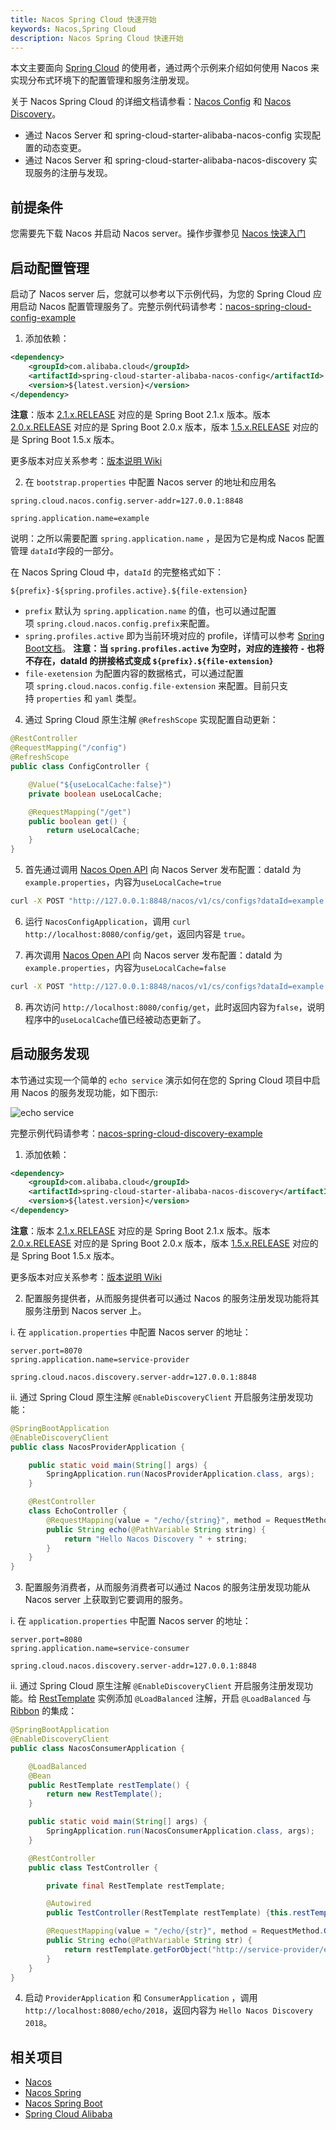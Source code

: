 ```yaml
---
title: Nacos Spring Cloud 快速开始
keywords: Nacos,Spring Cloud
description: Nacos Spring Cloud 快速开始
---
```



本文主要面向 [Spring Cloud](//spring.io/projects/spring-cloud) 的使用者，通过两个示例来介绍如何使用 Nacos 来实现分布式环境下的配置管理和服务注册发现。

关于 Nacos Spring Cloud 的详细文档请参看：[Nacos Config](//github.com/spring-cloud-incubator/spring-cloud-alibaba/wiki/Nacos-config) 和 [Nacos Discovery](//github.com/spring-cloud-incubator/spring-cloud-alibaba/wiki/Nacos-discovery)。

* 通过 Nacos Server 和 spring-cloud-starter-alibaba-nacos-config 实现配置的动态变更。
* 通过 Nacos Server 和 spring-cloud-starter-alibaba-nacos-discovery 实现服务的注册与发现。

## 前提条件

您需要先下载 Nacos 并启动 Nacos server。操作步骤参见 [Nacos 快速入门](//nacos.io/docs/quick-start.html)

## 启动配置管理

启动了 Nacos server 后，您就可以参考以下示例代码，为您的 Spring Cloud 应用启动 Nacos 配置管理服务了。完整示例代码请参考：[nacos-spring-cloud-config-example](//github.com/nacos-group/nacos-examples/tree/master/nacos-spring-cloud-example/nacos-spring-cloud-config-example)

1. 添加依赖：

```xml
<dependency>
    <groupId>com.alibaba.cloud</groupId>
    <artifactId>spring-cloud-starter-alibaba-nacos-config</artifactId>
    <version>${latest.version}</version>
</dependency>
```

**注意**：版本 [2.1.x.RELEASE](//mvnrepository.com/artifact/com.alibaba.cloud/spring-cloud-starter-alibaba-nacos-config) 对应的是 Spring Boot 2.1.x 版本。版本 [2.0.x.RELEASE](//mvnrepository.com/artifact/com.alibaba.cloud/spring-cloud-starter-alibaba-nacos-config) 对应的是 Spring Boot 2.0.x 版本，版本 [1.5.x.RELEASE](//mvnrepository.com/artifact/com.alibaba.cloud/spring-cloud-starter-alibaba-nacos-config) 对应的是 Spring Boot 1.5.x 版本。

更多版本对应关系参考：[版本说明 Wiki](//github.com/spring-cloud-incubator/spring-cloud-alibaba/wiki/%E7%89%88%E6%9C%AC%E8%AF%B4%E6%98%8E)

2. 在 `bootstrap.properties` 中配置 Nacos server 的地址和应用名

```properties
spring.cloud.nacos.config.server-addr=127.0.0.1:8848

spring.application.name=example
```

说明：之所以需要配置 `spring.application.name` ，是因为它是构成 Nacos 配置管理 `dataId`字段的一部分。

在 Nacos Spring Cloud 中，`dataId` 的完整格式如下：

```
${prefix}-${spring.profiles.active}.${file-extension}
```

* `prefix` 默认为 `spring.application.name` 的值，也可以通过配置项 `spring.cloud.nacos.config.prefix`来配置。
* `spring.profiles.active` 即为当前环境对应的 profile，详情可以参考 [Spring Boot文档](//docs.spring.io/spring-boot/docs/current/reference/html/boot-features-profiles.html#boot-features-profiles)。
    **注意：当 `spring.profiles.active` 为空时，对应的连接符 `-` 也将不存在，dataId 的拼接格式变成 `${prefix}.${file-extension}`**
* `file-exetension` 为配置内容的数据格式，可以通过配置项 `spring.cloud.nacos.config.file-extension` 来配置。目前只支持 `properties` 和 `yaml` 类型。

4. 通过 Spring Cloud 原生注解 `@RefreshScope` 实现配置自动更新：

```java
@RestController
@RequestMapping("/config")
@RefreshScope
public class ConfigController {

    @Value("${useLocalCache:false}")
    private boolean useLocalCache;

    @RequestMapping("/get")
    public boolean get() {
        return useLocalCache;
    }
}
```


5. 首先通过调用 [Nacos Open API](//nacos.io/docs/open-api.html) 向 Nacos Server 发布配置：dataId 为`example.properties`，内容为`useLocalCache=true`

```bash
curl -X POST "http://127.0.0.1:8848/nacos/v1/cs/configs?dataId=example.properties&group=DEFAULT_GROUP&content=useLocalCache=true"
```

6. 运行 `NacosConfigApplication`，调用 `curl http://localhost:8080/config/get`，返回内容是 `true`。

7. 再次调用 [Nacos Open API](//nacos.io/docs/open-api.html) 向 Nacos server 发布配置：dataId 为`example.properties`，内容为`useLocalCache=false`

```bash
curl -X POST "http://127.0.0.1:8848/nacos/v1/cs/configs?dataId=example.properties&group=DEFAULT_GROUP&content=useLocalCache=false"
```

8. 再次访问 `http://localhost:8080/config/get`，此时返回内容为`false`，说明程序中的`useLocalCache`值已经被动态更新了。

## 启动服务发现

本节通过实现一个简单的 `echo service` 演示如何在您的 Spring Cloud 项目中启用 Nacos 的服务发现功能，如下图示:

![echo service](//cdn.nlark.com/lark/0/2018/png/15914/1542119181336-b6dc0fc1-ed46-43a7-9e5f-68c9ca344d60.png)

完整示例代码请参考：[nacos-spring-cloud-discovery-example](//github.com/nacos-group/nacos-examples/tree/master/nacos-spring-cloud-example/nacos-spring-cloud-discovery-example)

1. 添加依赖：

```xml
<dependency>
    <groupId>com.alibaba.cloud</groupId>
    <artifactId>spring-cloud-starter-alibaba-nacos-discovery</artifactId>
    <version>${latest.version}</version>
</dependency>
```

**注意**：版本 [2.1.x.RELEASE](//mvnrepository.com/artifact/com.alibaba.cloud/spring-cloud-starter-alibaba-nacos-discovery) 对应的是 Spring Boot 2.1.x 版本。版本 [2.0.x.RELEASE](//mvnrepository.com/artifact/com.alibaba.cloud/spring-cloud-starter-alibaba-nacos-discovery) 对应的是 Spring Boot 2.0.x 版本，版本 [1.5.x.RELEASE](//mvnrepository.com/artifact/com.alibaba.cloud/spring-cloud-starter-alibaba-nacos-discovery) 对应的是 Spring Boot 1.5.x 版本。

更多版本对应关系参考：[版本说明 Wiki](//github.com/spring-cloud-incubator/spring-cloud-alibaba/wiki/%E7%89%88%E6%9C%AC%E8%AF%B4%E6%98%8E)

2. 配置服务提供者，从而服务提供者可以通过 Nacos 的服务注册发现功能将其服务注册到 Nacos server 上。

 i. 在 `application.properties` 中配置 Nacos server 的地址：

```properties
server.port=8070
spring.application.name=service-provider

spring.cloud.nacos.discovery.server-addr=127.0.0.1:8848
```

ii. 通过 Spring Cloud 原生注解 `@EnableDiscoveryClient` 开启服务注册发现功能：

```java
@SpringBootApplication
@EnableDiscoveryClient
public class NacosProviderApplication {

	public static void main(String[] args) {
		SpringApplication.run(NacosProviderApplication.class, args);
	}

	@RestController
	class EchoController {
		@RequestMapping(value = "/echo/{string}", method = RequestMethod.GET)
		public String echo(@PathVariable String string) {
			return "Hello Nacos Discovery " + string;
		}
	}
}
```


3. 配置服务消费者，从而服务消费者可以通过 Nacos 的服务注册发现功能从 Nacos server 上获取到它要调用的服务。

i. 在 `application.properties` 中配置 Nacos server 的地址：

```properties
server.port=8080
spring.application.name=service-consumer

spring.cloud.nacos.discovery.server-addr=127.0.0.1:8848
```

ii. 通过 Spring Cloud 原生注解 `@EnableDiscoveryClient`  开启服务注册发现功能。给 [RestTemplate](//docs.spring.io/spring-boot/docs/current/reference/html/boot-features-resttemplate.html) 实例添加  `@LoadBalanced` 注解，开启 `@LoadBalanced` 与 [Ribbon](//cloud.spring.io/spring-cloud-netflix/multi/multi_spring-cloud-ribbon.html) 的集成：

```java
@SpringBootApplication
@EnableDiscoveryClient
public class NacosConsumerApplication {

    @LoadBalanced
    @Bean
    public RestTemplate restTemplate() {
        return new RestTemplate();
    }

    public static void main(String[] args) {
        SpringApplication.run(NacosConsumerApplication.class, args);
    }

    @RestController
    public class TestController {

        private final RestTemplate restTemplate;

        @Autowired
        public TestController(RestTemplate restTemplate) {this.restTemplate = restTemplate;}

        @RequestMapping(value = "/echo/{str}", method = RequestMethod.GET)
        public String echo(@PathVariable String str) {
            return restTemplate.getForObject("http://service-provider/echo/" + str, String.class);
        }
    }
}
```


4. 启动 `ProviderApplication` 和 `ConsumerApplication` ，调用 `http://localhost:8080/echo/2018`，返回内容为 `Hello Nacos Discovery 2018`。

## 相关项目

* [Nacos](//github.com/alibaba/nacos)
* [Nacos Spring](//github.com/nacos-group/nacos-spring-project)
* [Nacos Spring Boot](//github.com/nacos-group/nacos-spring-boot-project)
* [Spring Cloud Alibaba](//github.com/alibaba/spring-cloud-alibaba)

